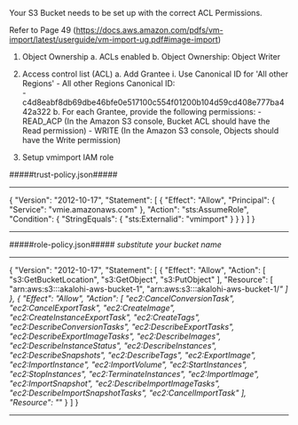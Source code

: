 Your S3 Bucket needs to be set up with the correct ACL Permissions.

Refer to Page 49 (https://docs.aws.amazon.com/pdfs/vm-import/latest/userguide/vm-import-ug.pdf#image-import)

1. Object Ownership
    a. ACLs enabled
    b. Object Ownership: Object Writer

2. Access control list (ACL)
    a. Add Grantee
        i. Use Canonical ID for 'All other Regions'
        - All other Regions Canonical ID:     
        -  c4d8eabf8db69dbe46bfe0e517100c554f01200b104d59cd408e777ba442a322
    b. For each Grantee, provide the following permissions:
        - READ_ACP (In the Amazon S3 console, Bucket ACL should have the Read permission)
        - WRITE (In the Amazon S3 console, Objects should have the Write permission)

3. Setup vmimport IAM role

#####trust-policy.json#####

---------------------------------------------------------

{
    "Version": "2012-10-17",
    "Statement": [
        {
            "Effect": "Allow",
            "Principal": {
                "Service": "vmie.amazonaws.com"
            },
            "Action": "sts:AssumeRole",
            "Condition": {
                "StringEquals": {
                    "sts:Externalid": "vmimport"
                }
            }
        }
    ]
}

---------------------------------------------------------

#####role-policy.json##### *substitute your bucket name*

---------------------------------------------------------

{
	"Version": "2012-10-17",
	"Statement": [
		{
			"Effect": "Allow",
			"Action": [
				"s3:GetBucketLocation",
				"s3:GetObject",
				"s3:PutObject"
			],
			"Resource": [
				"arn:aws:s3:::akalohi-aws-bucket-1",
				"arn:aws:s3:::akalohi-aws-bucket-1/*"
			]
		},
		{
			"Effect": "Allow",
			"Action": [
				"ec2:CancelConversionTask",
				"ec2:CancelExportTask",
				"ec2:CreateImage",
				"ec2:CreateInstanceExportTask",
				"ec2:CreateTags",
				"ec2:DescribeConversionTasks",
				"ec2:DescribeExportTasks",
				"ec2:DescribeExportImageTasks",
				"ec2:DescribeImages",
				"ec2:DescribeInstanceStatus",
				"ec2:DescribeInstances",
				"ec2:DescribeSnapshots",
				"ec2:DescribeTags",
				"ec2:ExportImage",
				"ec2:ImportInstance",
				"ec2:ImportVolume",
				"ec2:StartInstances",
				"ec2:StopInstances",
				"ec2:TerminateInstances",
				"ec2:ImportImage",
				"ec2:ImportSnapshot",
				"ec2:DescribeImportImageTasks",
				"ec2:DescribeImportSnapshotTasks",
				"ec2:CancelImportTask"
			],
			"Resource": "*"
		}
	]
}

---------------------------------------------------------